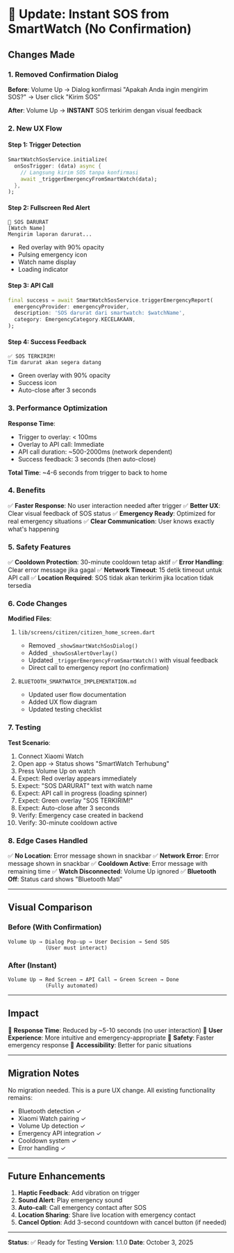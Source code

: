 # 🚨 Update: Instant SOS from SmartWatch (No Confirmation)

## Changes Made

### 1. Removed Confirmation Dialog

**Before**: Volume Up → Dialog konfirmasi "Apakah Anda ingin mengirim SOS?" → User click "Kirim SOS"

**After**: Volume Up → **INSTANT** SOS terkirim dengan visual feedback

### 2. New UX Flow

#### Step 1: Trigger Detection

```dart
SmartWatchSosService.initialize(
  onSosTrigger: (data) async {
    // Langsung kirim SOS tanpa konfirmasi
    await _triggerEmergencyFromSmartWatch(data);
  },
);
```

#### Step 2: Fullscreen Red Alert

```
🚨 SOS DARURAT
[Watch Name]
Mengirim laporan darurat...
```

- Red overlay with 90% opacity
- Pulsing emergency icon
- Watch name display
- Loading indicator

#### Step 3: API Call

```dart
final success = await SmartWatchSosService.triggerEmergencyReport(
  emergencyProvider: emergencyProvider,
  description: 'SOS darurat dari smartwatch: $watchName',
  category: EmergencyCategory.KECELAKAAN,
);
```

#### Step 4: Success Feedback

```
✅ SOS TERKIRIM!
Tim darurat akan segera datang
```

- Green overlay with 90% opacity
- Success icon
- Auto-close after 3 seconds

### 3. Performance Optimization

**Response Time**:

- Trigger to overlay: < 100ms
- Overlay to API call: Immediate
- API call duration: ~500-2000ms (network dependent)
- Success feedback: 3 seconds (then auto-close)

**Total Time**: ~4-6 seconds from trigger to back to home

### 4. Benefits

✅ **Faster Response**: No user interaction needed after trigger
✅ **Better UX**: Clear visual feedback of SOS status
✅ **Emergency Ready**: Optimized for real emergency situations
✅ **Clear Communication**: User knows exactly what's happening

### 5. Safety Features

✅ **Cooldown Protection**: 30-minute cooldown tetap aktif
✅ **Error Handling**: Clear error message jika gagal
✅ **Network Timeout**: 15 detik timeout untuk API call
✅ **Location Required**: SOS tidak akan terkirim jika location tidak tersedia

### 6. Code Changes

**Modified Files**:

1. `lib/screens/citizen/citizen_home_screen.dart`

   - Removed `_showSmartWatchSosDialog()`
   - Added `_showSosAlertOverlay()`
   - Updated `_triggerEmergencyFromSmartWatch()` with visual feedback
   - Direct call to emergency report (no confirmation)

2. `BLUETOOTH_SMARTWATCH_IMPLEMENTATION.md`
   - Updated user flow documentation
   - Added UX flow diagram
   - Updated testing checklist

### 7. Testing

**Test Scenario**:

1. Connect Xiaomi Watch
2. Open app → Status shows "SmartWatch Terhubung"
3. Press Volume Up on watch
4. Expect: Red overlay appears immediately
5. Expect: "SOS DARURAT" text with watch name
6. Expect: API call in progress (loading spinner)
7. Expect: Green overlay "SOS TERKIRIM!"
8. Expect: Auto-close after 3 seconds
9. Verify: Emergency case created in backend
10. Verify: 30-minute cooldown active

### 8. Edge Cases Handled

✅ **No Location**: Error message shown in snackbar
✅ **Network Error**: Error message shown in snackbar
✅ **Cooldown Active**: Error message with remaining time
✅ **Watch Disconnected**: Volume Up ignored
✅ **Bluetooth Off**: Status card shows "Bluetooth Mati"

---

## Visual Comparison

### Before (With Confirmation)

```
Volume Up → Dialog Pop-up → User Decision → Send SOS
            (User must interact)
```

### After (Instant)

```
Volume Up → Red Screen → API Call → Green Screen → Done
            (Fully automated)
```

---

## Impact

🎯 **Response Time**: Reduced by ~5-10 seconds (no user interaction)
🎯 **User Experience**: More intuitive and emergency-appropriate
🎯 **Safety**: Faster emergency response
🎯 **Accessibility**: Better for panic situations

---

## Migration Notes

No migration needed. This is a pure UX change. All existing functionality remains:

- Bluetooth detection ✓
- Xiaomi Watch pairing ✓
- Volume Up detection ✓
- Emergency API integration ✓
- Cooldown system ✓
- Error handling ✓

---

## Future Enhancements

1. **Haptic Feedback**: Add vibration on trigger
2. **Sound Alert**: Play emergency sound
3. **Auto-call**: Call emergency contact after SOS
4. **Location Sharing**: Share live location with emergency contact
5. **Cancel Option**: Add 3-second countdown with cancel button (if needed)

---

**Status**: ✅ Ready for Testing
**Version**: 1.1.0
**Date**: October 3, 2025
